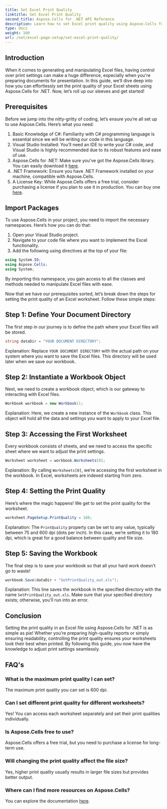 ```yaml
---
title: Set Excel Print Quality
linktitle: Set Excel Print Quality
second_title: Aspose.Cells for .NET API Reference
description: Learn how to set Excel print quality using Aspose.Cells for .NET with our step-by-step guide. Simple coding techniques for better print results.
type: docs
weight: 160
url: /net/excel-page-setup/set-excel-print-quality/
---
```

## Introduction

When it comes to generating and manipulating Excel files, having control over print settings can make a huge difference, especially when you're preparing documents for presentation. In this guide, we’ll dive deep into how you can effortlessly set the print quality of your Excel sheets using Aspose.Cells for .NET. Now, let’s roll up our sleeves and get started!

## Prerequisites

Before we jump into the nitty-gritty of coding, let’s ensure you’re all set up to use Aspose.Cells. Here’s what you need:

1. Basic Knowledge of C#: Familiarity with C# programming language is essential since we will be writing our code in this language.
2. Visual Studio Installed: You’ll need an IDE to write your C# code, and Visual Studio is highly recommended due to its robust features and ease of use.
3. Aspose.Cells for .NET: Make sure you’ve got the Aspose.Cells library. You can easily download it [here](https://releases.aspose.com/cells/net/).
4. .NET Framework: Ensure you have .NET Framework installed on your machine, compatible with Aspose.Cells.
5. A License Key: While Aspose.Cells offers a free trial, consider purchasing a license if you plan to use it in production. You can buy one [here](https://purchase.aspose.com/buy).

## Import Packages

To use Aspose.Cells in your project, you need to import the necessary namespaces. Here’s how you can do that:

1. Open your Visual Studio project.
2. Navigate to your code file where you want to implement the Excel functionality.
3. Add the following using directives at the top of your file:

```csharp
using System.IO;
using Aspose.Cells;
using System;
```

By importing this namespace, you gain access to all the classes and methods needed to manipulate Excel files with ease.

Now that we have our prerequisites sorted, let’s break down the steps for setting the print quality of an Excel worksheet. Follow these simple steps:

## Step 1: Define Your Document Directory

The first step in our journey is to define the path where your Excel files will be stored. 

```csharp
string dataDir = "YOUR DOCUMENT DIRECTORY";
```

Explanation: Replace `YOUR DOCUMENT DIRECTORY` with the actual path on your system where you want to save the Excel files. This directory will be used later when we save our workbook.

## Step 2: Instantiate a Workbook Object

Next, we need to create a workbook object, which is our gateway to interacting with Excel files.

```csharp
Workbook workbook = new Workbook();
```

Explanation: Here, we create a new instance of the `Workbook` class. This object will hold all the data and settings you want to apply to your Excel file.

## Step 3: Accessing the First Worksheet

Every workbook consists of sheets, and we need to access the specific sheet where we want to adjust the print settings.

```csharp
Worksheet worksheet = workbook.Worksheets[0];
```

Explanation: By calling `Worksheets[0]`, we’re accessing the first worksheet in the workbook. In Excel, worksheets are indexed starting from zero.

## Step 4: Setting the Print Quality

Here’s where the magic happens! We get to set the print quality for the worksheet.

```csharp
worksheet.PageSetup.PrintQuality = 180;
```

Explanation: The `PrintQuality` property can be set to any value, typically between 75 and 600 dpi (dots per inch). In this case, we’re setting it to 180 dpi, which is great for a good balance between quality and file size.

## Step 5: Saving the Workbook

The final step is to save your workbook so that all your hard work doesn’t go to waste!

```csharp
workbook.Save(dataDir + "SetPrintQuality_out.xls");
```

Explanation: This line saves the workbook in the specified directory with the name `SetPrintQuality_out.xls`. Make sure that your specified directory exists; otherwise, you’ll run into an error.

## Conclusion

Setting the print quality in an Excel file using Aspose.Cells for .NET is as simple as pie! Whether you’re preparing high-quality reports or simply ensuring readability, controlling the print quality ensures your worksheets look their best when printed. By following this guide, you now have the knowledge to adjust print settings seamlessly.

## FAQ's

### What is the maximum print quality I can set?  
The maximum print quality you can set is 600 dpi.

### Can I set different print quality for different worksheets?  
Yes! You can access each worksheet separately and set their print qualities individually.

### Is Aspose.Cells free to use?  
Aspose.Cells offers a free trial, but you need to purchase a license for long-term use.

### Will changing the print quality affect the file size?  
Yes, higher print quality usually results in larger file sizes but provides better output.

### Where can I find more resources on Aspose.Cells?  
You can explore the documentation [here](https://reference.aspose.com/cells/net/).
